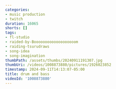 ```yaml
---
categories:
- music production
- twitch
duration: 16065
shorts: []
tags:
- fl-studio
- raided-by-Booooooooooooooooooom
- raiding-tsurudraws
- song-idea
- song-imagination
thumbPath: /assets/thumbs/20240911191307.jpg
thumbUri: /videos/1008873880/pictures/1926023852
timestamp: 2024-09-11T14:13:07-05:00
title: drum and bass
videoId: '1008873880'
---
```

